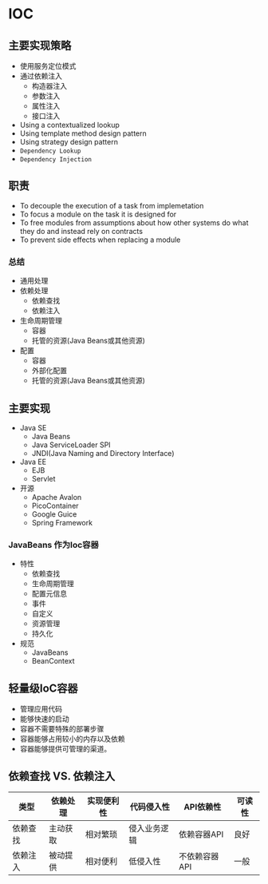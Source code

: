 # IOC

## 主要实现策略

- 使用服务定位模式
- 通过依赖注入
  - 构造器注入
  - 参数注入
  - 属性注入
  - 接口注入
- Using a contextualized lookup
- Using template method design pattern
- Using strategy design pattern
- `Dependency Lookup`
- `Dependency Injection`

## 职责

- To decouple the execution of a task from implemetation
- To focus a module on the task it is designed for
- To free modules from assumptions about how other systems do what they do and instead rely on contracts
- To prevent side effects when replacing a module

### 总结

- 通用处理
- 依赖处理
  - 依赖查找
  - 依赖注入
- 生命周期管理
  - 容器
  - 托管的资源(Java Beans或其他资源)
- 配置
  - 容器
  - 外部化配置
  - 托管的资源(Java Beans或其他资源)

## 主要实现

- Java SE
  - Java Beans
  - Java ServiceLoader SPI
  - JNDI(Java Naming and Directory Interface)
- Java EE
  - EJB
  - Servlet
- 开源
  - Apache Avalon
  - PicoContainer
  - Google Guice
  - Spring Framework

### JavaBeans 作为Ioc容器

- 特性
  - 依赖查找
  - 生命周期管理
  - 配置元信息
  - 事件
  - 自定义
  - 资源管理
  - 持久化
- 规范
  - JavaBeans
  - BeanContext

## 轻量级IoC容器

- 管理应用代码
- 能够快速的启动
- 容器不需要特殊的部署步骤
- 容器能够占用较小的内存以及依赖
- 容器能够提供可管理的渠道。

## 依赖查找 VS. 依赖注入



| 类型     | 依赖处理 | 实现便利性 | 代码侵入性   | API依赖性     | 可读性 |
| -------- | -------- | ---------- | ------------ | ------------- | ------ |
| 依赖查找 | 主动获取 | 相对繁琐   | 侵入业务逻辑 | 依赖容器API   | 良好   |
| 依赖注入 | 被动提供 | 相对便利   | 低侵入性     | 不依赖容器API | 一般   |